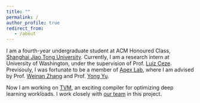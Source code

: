 ```yaml
---
title: ""
permalink: /
author_profile: true
redirect_from:
   - /about
---
```


I am a fourth-year undergraduate student at ACM Honoured Class, [Shanghai Jiao Tong University](http://en.sjtu.edu.cn).
Currently, I am a research intern at University of Washington, under the supervision of Prof. [Luiz Ceze](https://homes.cs.washington.edu/~luisceze/).
Previsouly, I was fortunate to be a member of [Apex Lab](http://apex.sjtu.edu.cn), where I am advised by Prof. [Weinan Zhang](http://wnzhang.net) and Prof. [Yong Yu](http://apex.sjtu.edu.cn/members/yyu).

Now I am working on [TVM](https://tvm.ai), an exciting compiler for optimizing deep learning workloads. I work closely with [our team](http://saml.cs.washington.edu/projects/tvm.html) in this project.

